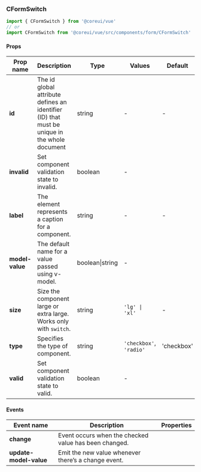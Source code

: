 ### CFormSwitch

```jsx
import { CFormSwitch } from '@coreui/vue'
// or
import CFormSwitch from '@coreui/vue/src/components/form/CFormSwitch'
```

#### Props

| Prop name       | Description                                                                                  | Type            | Values                  | Default    |
| --------------- | -------------------------------------------------------------------------------------------- | --------------- | ----------------------- | ---------- |
| **id**          | The id global attribute defines an identifier (ID) that must be unique in the whole document | string          | -                       | -          |
| **invalid**     | Set component validation state to invalid.                                                   | boolean         | -                       |            |
| **label**       | The element represents a caption for a component.                                            | string          | -                       | -          |
| **model-value** | The default name for a value passed using v-model.                                           | boolean\|string | -                       |            |
| **size**        | Size the component large or extra large. Works only with `switch`.                           | string          | `'lg' \| 'xl'`          | -          |
| **type**        | Specifies the type of component.                                                             | string          | `'checkbox'`, `'radio'` | 'checkbox' |
| **valid**       | Set component validation state to valid.                                                     | boolean         | -                       |            |

#### Events

| Event name             | Description                                           | Properties |
| ---------------------- | ----------------------------------------------------- | ---------- |
| **change**             | Event occurs when the checked value has been changed. |
| **update-model-value** | Emit the new value whenever there’s a change event.   |
